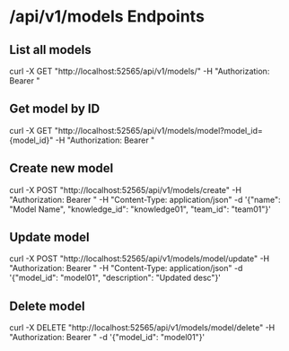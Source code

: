 # /api/v1/models Endpoints

## List all models
curl -X GET "http://localhost:52565/api/v1/models/" -H "Authorization: Bearer <token>"

## Get model by ID
curl -X GET "http://localhost:52565/api/v1/models/model?model_id={model_id}" -H "Authorization: Bearer <token>"

## Create new model
curl -X POST "http://localhost:52565/api/v1/models/create" -H "Authorization: Bearer <token>" -H "Content-Type: application/json" -d '{"name": "Model Name", "knowledge_id": "knowledge01", "team_id": "team01"}'

## Update model
curl -X POST "http://localhost:52565/api/v1/models/model/update" -H "Authorization: Bearer <token>" -H "Content-Type: application/json" -d '{"model_id": "model01", "description": "Updated desc"}'

## Delete model
curl -X DELETE "http://localhost:52565/api/v1/models/model/delete" -H "Authorization: Bearer <token>" -d '{"model_id": "model01"}'
